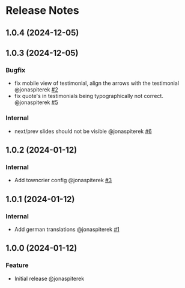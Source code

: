 # Release Notes

<!-- You should *NOT* be adding new change log entries to this file.
     You should create a file in the news directory instead.
     For helpful instructions, please see:
     https://6.docs.plone.org/contributing/index.html?highlight=towncrier#change-log-entry
-->

<!-- towncrier release notes start -->

## 1.0.4 (2024-12-05)

## 1.0.3 (2024-12-05)

### Bugfix

- fix mobile view of testimonial, align the arrows with the testimonial @jonaspiterek [#2](https://github.com/kitconcept/volto-testimonials-block/pull/2)
- fix quote's  in testimonials being typographically not correct. @jonaspiterek [#5](https://github.com/kitconcept/volto-testimonials-block/pull/5)

### Internal

- next/prev slides should not be visible @jonaspiterek [#6](https://github.com/kitconcept/volto-testimonials-block/pull/6)

## 1.0.2 (2024-01-12)

### Internal

- Add towncrier config @jonaspiterek [#3](https://github.com/kitconcept/volto-testimonials-block/pull/3)

## 1.0.1 (2024-01-12)

### Internal

- Add german translations @jonaspiterek [#1](https://github.com/kitconcept/volto-testimonials-block/pull/1)

## 1.0.0 (2024-01-12)

### Feature

- Initial release @jonaspiterek
